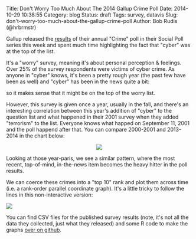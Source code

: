 Title: Don't Worry Too Much About The 2014 Gallup Crime Poll
Date: 2014-10-29 10:38:55
Category: blog
Status: draft
Tags: survey, datavis
Slug: don't-worry-too-much-about-the-gallup-crime-poll
Author: Bob Rudis (@hrbrmstr)

Gallup released the [results](http://www.gallup.com/poll/178856/hacking-tops-list-crimes-americans-worry.aspx) of their annual "Crime" poll in their Social Poll series this week and spent much time highlighting the fact that "cyber" was at the top of the list.

It's a "worry" survey, meaning it's about personal perception &amp; feelings. Over 25% of the survey respondents were victims of cyber crime. As anyone in "cyber" knows, it's been a pretty rough year (the past few have been as well) and "cyber" has been in the news quite a bit:

<center><script type="text/javascript" src="//www.google.com/trends/embed.js?hl=en-US&q=%22data+breach%22&date=6/2014+5m&cmpt=q&content=1&cid=TIMESERIES_GRAPH_0&export=5&w=600&h=430"></script></center>

so it makes sense that it might be on the top of the worry list. 

However, this survey is given once a year, usually in the fall, and there's an interesting correlation between this year's addition of "cyber" to the question list and what happened in their 2001 survey when they added "terrorism" to the list. Everyone knows what happed on September 11, 2001 and the poll happend after that. You can compare 2000-2001 and 2013-2014 in the chart below:

<center><img src="http://dds.ec/blog/images/2014/10/gallup.svg"  style="max-width:100%"/></center>

Looking at those year-paris, we see a similar pattern, where the most recent, top-of-mind, in-the-news item becomes the heavy hitter in the poll results.

We can coerce these crimes into a "top 10" rank and plot them across time (i.e. a rank-order parallel coordinate graph). It's a little tricky to follow the lines in this non-interactive version:

<a class="mag" href="http://dds.ec/blog/images/2014/10/gallup-rank.png"><img style="max-width:100%" src="http://dds.ec/blog/images/2014/10/gallup-rank.png"></a>

You can find CSV files for the published survey results (note, it's not all the data they collected, just what they released) and some R code to make the graphs [over on github](https://github.com/hrbrmstr/gallup-crime-2014).